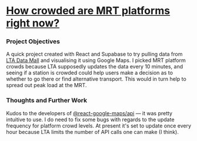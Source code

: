# [How crowded are MRT platforms right now?](https://mrt-platform-crowds.vercel.app/)

### Project Objectives
A quick project created with React and Supabase to try pulling data from [LTA Data Mall](https://datamall.lta.gov.sg/content/datamall/en.html) and visualising it using Google Maps. I picked MRT platform crowds because LTA supposedly updates the data every 10 minutes, and seeing if a station is crowded could help users make a decision as to whether to go there or find alternative transport. This would in turn help to spread out peak load at the MRT.

### Thoughts and Further Work
Kudos to the developers of [@react-google-maps/api](https://www.npmjs.com/package/@react-google-maps/api) — it was pretty intuitive to use. I do need to fix some bugs with regards to the update frequency for platform crowd levels. At present it's set to update once every hour because LTA limits the number of API calls one can make (I think).
